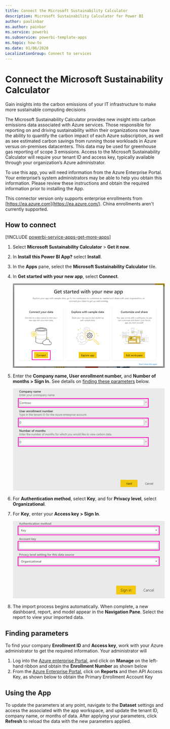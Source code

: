 ```yaml
---
title: Connect the Microsoft Sustainability Calculator
description: Microsoft Sustainability Calculator for Power BI
author: paulinbar
ms.author: painbar
ms.service: powerbi
ms.subservice: powerbi-template-apps
ms.topic: how-to
ms.date: 01/06/2020
LocalizationGroup: Connect to services
---
```

# Connect the Microsoft Sustainability Calculator
Gain insights into the carbon emissions of your IT infrastructure to make more sustainable computing decisions

The Microsoft Sustainability Calculator provides new insight into carbon emissions data associated with Azure services. Those responsible for reporting on and driving sustainability within their organizations now have the ability to quantify the carbon impact of each Azure subscription, as well as see estimated carbon savings from running those workloads in Azure versus on-premises datacenters. This data may be used for greenhouse gas reporting of scope 3 emissions. Access to the Microsoft Sustainability Calculator will require your tenant ID and access key, typically available through your organization’s Azure administrator.

To use this app, you will need information from the Azure Enterprise Portal. Your enterprise’s system administrators may be able to help you obtain this information. Please review these instructions and obtain the required information prior to installing the App. 

This connector version only supports enterprise enrollments from [https://ea.azure.com](https://ea.azure.com/). China enrollments aren't currently supported.

## How to connect
[!INCLUDE [powerbi-service-apps-get-more-apps](../includes/powerbi-service-apps-get-more-apps.md)]

1. Select **Microsoft Sustainability Calculator** \> **Get it now**.
1. In **Install this Power BI App?** select **Install**.
1. In the **Apps** pane, select the **Microsoft Sustainability Calculator** tile.
1. In **Get started with your new app**, select **Connect**.

    ![Get started with your new app](media/service-connect-to-zendesk/power-bi-new-app-connect-get-started.png)

1. Enter the **Company name, User enrollment number,** and **Number of months \> Sign In.** See details on [finding these parameters](#finding-parameters) below.

    ![Company enrollment](media/service-connect-to-microsoft-sustainability-calculator/company-enrollment.png)

1. For **Authentication method**, select **Key**, and for **Privacy level**, select **Organizational**.
1. For **Key**, enter your **Access key \> Sign In**.

    ![Access Key Entry](media/service-connect-to-microsoft-sustainability-calculator/access-key-entry.png)

1. The import process begins automatically. When complete, a new dashboard, report, and model appear in the **Navigation Pane**. Select the report to view your imported data.

## Finding parameters

To find your company **Enrollment ID** and **Access key**, work with your Azure administrator to get the required information. Your administrator will

1. Log into the [Azure enterprise Portal](https://ea.azure.com), and click on **Manage** on the left-hand ribbon and obtain the **Enrollment Number** as shown below
2. From the [Azure Enterprise Portal](https://ea.azure.com), click on **Reports** and then API Access Key, as shown below to obtain the Primary Enrollment Account Key

## Using the App

To update the parameters at any point, navigate to the **Dataset** settings and access the associated with the app workspace, and update the tenant ID, company name, or months of data. After applying your parameters, click **Refresh** to reload the data with the new parameters applied.